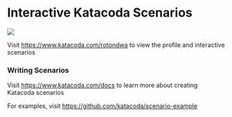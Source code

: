 # Interactive Katacoda Scenarios

[![](http://shields.katacoda.com/katacoda/rotondwa/count.svg)](https://www.katacoda.com/rotondwa "Get your profile on Katacoda.com")

Visit https://www.katacoda.com/rotondwa to view the profile and interactive scenarios

### Writing Scenarios
Visit https://www.katacoda.com/docs to learn more about creating Katacoda scenarios

For examples, visit https://github.com/katacoda/scenario-example
